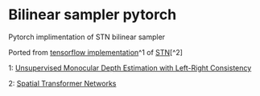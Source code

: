 # Bilinear sampler pytorch
Pytorch implimentation of STN bilinear sampler 

Ported from [tensorflow implementation](https://github.com/mrharicot/monodepth/blob/master/bilinear_sampler.py)^1 of [STN](https://github.com/daviddao/spatial-transformer-tensorflow/blob/master/spatial_transformer.py)[^2]

1: [Unsupervised Monocular Depth Estimation with Left-Right Consistency](https://arxiv.org/pdf/1609.03677.pdf)

2: [Spatial Transformer Networks](https://arxiv.org/pdf/1506.02025.pdf)
